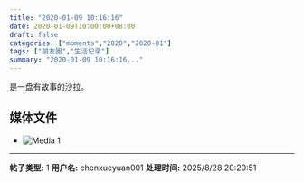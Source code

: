 ```yaml
---
title: "2020-01-09 10:16:16"
date: 2020-01-09T10:00:00+08:00
draft: false
categories: ["moments","2020","2020-01"]
tags: ["朋友圈","生活记录"]
summary: "2020-01-09 10:16:16..."
---
```


是一盘有故事的沙拉。

## 媒体文件

- ![Media 1](/Moments/photos/2020-01-09/202001091016160.jpg)

---

**帖子类型:** 1
**用户名:** chenxueyuan001
**处理时间:** 2025/8/28 20:20:51